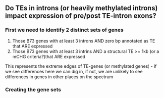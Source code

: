## Do TEs in introns (or heavily methylated introns) impact expression of pre/post TE-intron exons?

### First we need to identify 2 distinct sets of genes
  1.  Those B73 genes with at least 3 introns AND zero bp annotated as TE that ARE expressed 
  2.  Those B73 genes with at least 3 intrins AND a structural TE >= 1kb (or a mCHG criteria?)that ARE expressed

This represents the extreme edges of TE-genes (or methylated genes) - if we see differences here we can dig in, if not, we are unlikely to see differences in genes in other places on the spectrum

### Creating the gene sets
